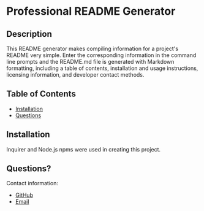 
  # Professional README Generator

  ## Description

  This README generator makes compiling information for a project's README very simple. Enter the corresponding information in the command line prompts and the README.md file is generated with Markdown formatting, including a table of contents, installation and usage instructions, licensing information, and developer contact methods.

  ## Table of Contents
  * [Installation](#installation)
  * [Questions](#questions)

  ## Installation

  Inquirer and Node.js npms were used in creating this project.  
  
  ## Questions?
  
  Contact information:
  * [GitHub](https://github.com/slumsd01)
  * [Email](sarah.a.lumsden@gmail.com)
